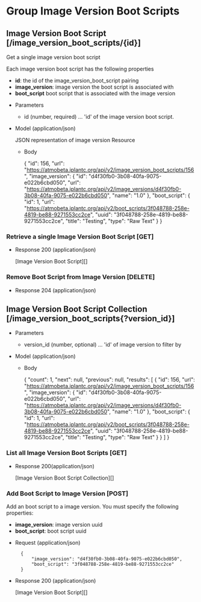 # Group Image Version Boot Scripts

## Image Version Boot Script [/image_version_boot_scripts/{id}]
Get a single image version boot script

Each image version boot script has the following properties

- **id**: the id of the image_version_boot_script pairing
- **image_version**: image version the boot script is associated with
- **boot_script** boot script that is associated with the image version

+ Parameters
  + id (number, required) ... 'id' of the image version boot script.

+ Model (application/json)

    JSON representation of image version Resource

    + Body
    
        {
            "id": 156,
            "url": "https://atmobeta.iplantc.org/api/v2/image_version_boot_scripts/156",
            "image_version": {
                "id": "d4f30fb0-3b08-40fa-9075-e022b6cbd050",
                "url": "https://atmobeta.iplantc.org/api/v2/image_versions/d4f30fb0-3b08-40fa-9075-e022b6cbd050",
                "name": "1.0"
            },
            "boot_script": {
                "id": 1,
                "url": "https://atmobeta.iplantc.org/api/v2/boot_scripts/3f048788-258e-4819-be88-9271553cc2ce",
                "uuid": "3f048788-258e-4819-be88-9271553cc2ce",
                "title": "Testing",
                "type": "Raw Text"
            }
        }

### Retrieve a single Image Version Boot Script [GET]

+ Response 200 (application/json)

    [Image Version Boot Script][]

### Remove Boot Script from Image Version [DELETE]

  + Response 204 (application/json)

## Image Version Boot Script Collection [/image_version_boot_scripts{?version_id}]

+ Parameters
  + version_id (number, optional) ... 'id' of image version to filter by

+ Model (application/json)

    + Body

        {
            "count": 1,
            "next": null,
            "previous": null,
            "results": [
                {
                    "id": 156,
                    "url": "https://atmobeta.iplantc.org/api/v2/image_version_boot_scripts/156",
                    "image_version": {
                        "id": "d4f30fb0-3b08-40fa-9075-e022b6cbd050",
                        "url": "https://atmobeta.iplantc.org/api/v2/image_versions/d4f30fb0-3b08-40fa-9075-e022b6cbd050",
                        "name": "1.0"
                    },
                    "boot_script": {
                        "id": 1,
                        "url": "https://atmobeta.iplantc.org/api/v2/boot_scripts/3f048788-258e-4819-be88-9271553cc2ce",
                        "uuid": "3f048788-258e-4819-be88-9271553cc2ce",
                        "title": "Testing",
                        "type": "Raw Text"
                    }
                }
            ]
        }

### List all Image Version Boot Scripts [GET]

+ Response 200(application/json)

    [Image Version Boot Script Collection][]


### Add Boot Script to Image Version [POST]
Add an boot script to a image version. You must specify the following properties:
- **image_version**: image version uuid
- **boot_script**: boot script uuid

+ Request (application/json)

        {
            "image_version": "d4f30fb0-3b08-40fa-9075-e022b6cbd050",
            "boot_script": "3f048788-258e-4819-be88-9271553cc2ce"
        }

+ Response 200 (application/json)

    [Image Version Boot Script][]

